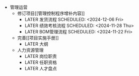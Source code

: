 - 管理运营
	- 修订项目[[管理控制程序增补内容]]
		- LATER 发货流程
		  SCHEDULED: <2024-12-06 Fri>
		- LATER 绩效考核流程
		  SCHEDULED: <2024-11-28 Thu>
		- LATER BOM管理流程
		  SCHEDULED: <2024-11-22 Fri>
	- 完善[[项目实施手册]]
		- LATER 大纲
	- 人力资源管理
		- LATER 岗位职责
		- LATER 任职资格
		- LATER 人才盘点